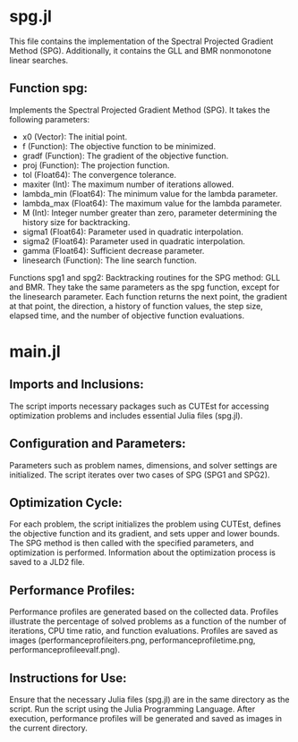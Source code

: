 # spg.jl 

This file contains the implementation of the Spectral Projected Gradient Method (SPG). Additionally, it contains the GLL and BMR nonmonotone linear searches.

## Function spg:
Implements the Spectral Projected Gradient Method (SPG). It takes the following parameters:

- x0 (Vector): The initial point.
- f (Function): The objective function to be minimized.
- gradf (Function): The gradient of the objective function.
- proj (Function): The projection function.
- tol (Float64): The convergence tolerance.
- maxiter (Int): The maximum number of iterations allowed.
- lambda_min (Float64): The minimum value for the lambda parameter.
- lambda_max (Float64): The maximum value for the lambda parameter.
- M (Int): Integer number greater than zero, parameter determining the history size for backtracking.
- sigma1 (Float64): Parameter used in quadratic interpolation.
- sigma2 (Float64): Parameter used in quadratic interpolation.
- gamma (Float64): Sufficient decrease parameter.
- linesearch (Function): The line search function.

Functions spg1 and spg2:
Backtracking routines for the SPG method: GLL and BMR. They take the same parameters as the spg function, except for the linesearch parameter. Each function returns the next point, the gradient at that point, the direction, a history of function values, the step size, elapsed time, and the number of objective function evaluations.

# main.jl 

## Imports and Inclusions:
The script imports necessary packages such as CUTEst for accessing optimization problems and includes essential Julia files (spg.jl).

## Configuration and Parameters:
Parameters such as problem names, dimensions, and solver settings are initialized. The script iterates over two cases of SPG (SPG1 and SPG2).

## Optimization Cycle:
For each problem, the script initializes the problem using CUTEst, defines the objective function and its gradient, and sets upper and lower bounds. The SPG method is then called with the specified parameters, and optimization is performed. Information about the optimization process is saved to a JLD2 file.

## Performance Profiles:
Performance profiles are generated based on the collected data. Profiles illustrate the percentage of solved problems as a function of the number of iterations, CPU time ratio, and function evaluations. Profiles are saved as images (performanceprofileiters.png, performanceprofiletime.png, performanceprofileevalf.png).

## Instructions for Use:
Ensure that the necessary Julia files (spg.jl) are in the same directory as the script.
Run the script using the Julia Programming Language.
After execution, performance profiles will be generated and saved as images in the current directory.
